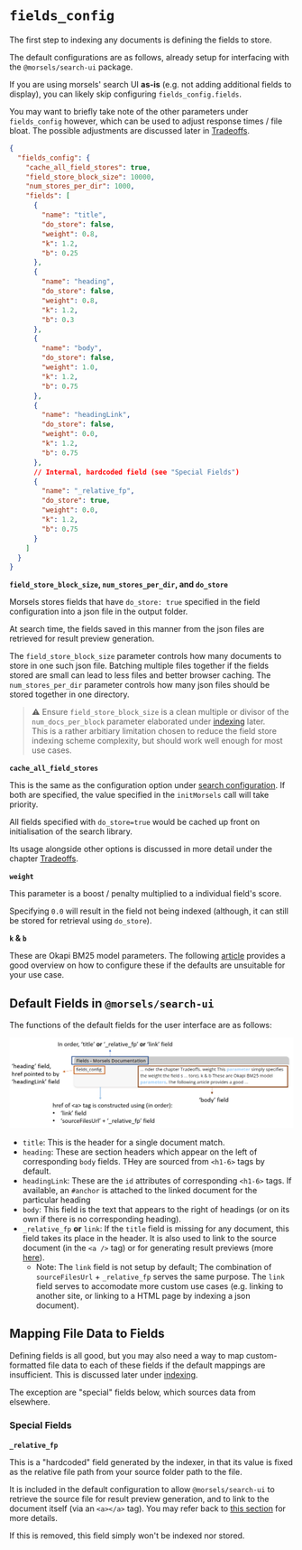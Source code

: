 # `fields_config`

The first step to indexing any documents is defining the fields to store.

The default configurations are as follows, already setup for interfacing with the `@morsels/search-ui` package.

If you are using morsels' search UI **as-is** (e.g. not adding additional fields to display), you can likely skip configuring `fields_config.fields`.

You may want to briefly take note of the other parameters under `fields_config` however, which can be used to adjust response times / file bloat. The possible adjustments are discussed later in [Tradeoffs](../tradeoffs.md).

```json
{
  "fields_config": {
    "cache_all_field_stores": true,
    "field_store_block_size": 10000,
    "num_stores_per_dir": 1000,
    "fields": [
      {
        "name": "title",
        "do_store": false,
        "weight": 0.8,
        "k": 1.2,
        "b": 0.25
      },
      {
        "name": "heading",
        "do_store": false,
        "weight": 0.8,
        "k": 1.2,
        "b": 0.3
      },
      {
        "name": "body",
        "do_store": false,
        "weight": 1.0,
        "k": 1.2,
        "b": 0.75
      },
      {
        "name": "headingLink",
        "do_store": false,
        "weight": 0.0,
        "k": 1.2,
        "b": 0.75
      },
      // Internal, hardcoded field (see "Special Fields")
      {
        "name": "_relative_fp",
        "do_store": true,
        "weight": 0.0,
        "k": 1.2,
        "b": 0.75
      }
    ]
  }
}
```

**`field_store_block_size`, `num_stores_per_dir`, and `do_store`**

Morsels stores fields that have `do_store: true` specified in the field configuration into a json file in the output folder.

At search time, the fields saved in this manner from the json files are retrieved for result preview generation.

The `field_store_block_size` parameter controls how many documents to store in one such json file. Batching multiple files together if the fields stored are small can lead to less files and better browser caching. The `num_stores_per_dir` parameter controls how many json files should be stored together in one directory.

> ⚠️ Ensure `field_store_block_size` is a clean multiple or divisor of the `num_docs_per_block` parameter elaborated under [indexing](./indexing.md) later.<br>
> This is a rather arbitiary limitation chosen to reduce the field store indexing scheme complexity,
> but should work well enough for most use cases.

**`cache_all_field_stores`**

This is the same as the configuration option under [search configuration](../search_configuration.md#search-library-options).
If both are specified, the value specified in the `initMorsels` call will take priority.

All fields specified with `do_store=true` would be cached up front on initialisation of the search library.

Its usage alongside other options is discussed in more detail under the chapter [Tradeoffs](../tradeoffs.md).

**`weight`**

This parameter is a boost / penalty multiplied to a individual field's score.

Specifying `0.0` will result in the field not being indexed (although, it can still be stored for retrieval using `do_store`).

**`k` & `b`**

These are Okapi BM25 model parameters. The following [article](https://www.elastic.co/guide/en/elasticsearch/guide/current/pluggable-similarites.html#bm25-tunability) provides a good overview on how to configure these if the defaults are unsuitable for your use case.

## Default Fields in `@morsels/search-ui`

The functions of the default fields for the user interface are as follows:

<img alt="annotation for fields" src="../images/fields_annotated.png" />

- `title`: This is the header for a single document match. 
- `heading`: These are section headers which appear on the left of corresponding `body` fields. THey are sourced from `<h1-6>` tags by default.
- `headingLink`: These are the `id` attributes of corresponding `<h1-6>` tags. If available, an `#anchor` is attached to the linked document for the particular heading
- `body`: This field is the text that appears to the right of headings (or on its own if there is no corresponding heading).
- `_relative_fp` **or** `link`: If the `title` field is missing for any document, this field takes its place in the header. It is also used to link to the source document (in the `<a />` tag) or for generating result previews (more [here](../search_configuration.md#default-rendering-output--purpose)).
  - Note: The `link` field is not setup by default; The combination of `sourceFilesUrl` + `_relative_fp` serves the same purpose. The `link` field serves to accomodate more custom use cases (e.g. linking to another site, or linking to a HTML page by indexing a json document).



## Mapping File Data to Fields

Defining fields is all good, but you may also need a way to map custom-formatted file data to each of these fields if the default mappings are insufficient. This is discussed later under [indexing](./indexing.md#mapping-file-data-to-fields-loader_configs).

The exception are "special" fields below, which sources data from elsewhere.

### Special Fields

**`_relative_fp`**

This is a "hardcoded" field generated by the indexer, in that its value is fixed as the relative file path from your source folder path to the file.

It is included in the default configuration to allow `@morsels/search-ui` to retrieve the source file for result preview generation, and to link to the document itself (via an `<a></a>` tag). You may refer back to [this section](../search_configuration.md#options-for-generating-result-previews) for more details.

If this is removed, this field simply won't be indexed nor stored.
